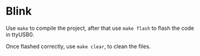 # Blink

Use `make` to compile the project, after that use `make flash` to flash the code in ttyUSB0.

Once flashed correctly, use `make clear`, to clean the files.

